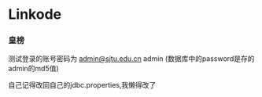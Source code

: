 # Linkode
### 皇榜
测试登录的账号密码为
admin@sjtu.edu.cn
admin
(数据库中的password是存的admin的md5值)

自己记得改回自己的jdbc.properties,我懒得改了
